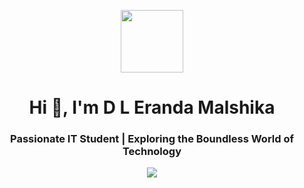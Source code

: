 <p align="center" ><img  src = "https://github.com/7oSkaaa/7oSkaaa/blob/main/Images/about_me.gif?raw=true" width = 100px></p>
<h1 align="center">Hi 👋, I'm D L Eranda Malshika</h1>
<h3 align="center">Passionate IT Student | Exploring the Boundless World of Technology</h3>
<p align="center"> <img src="https://img.shields.io/github/stars/EMalshika" /> </p>
